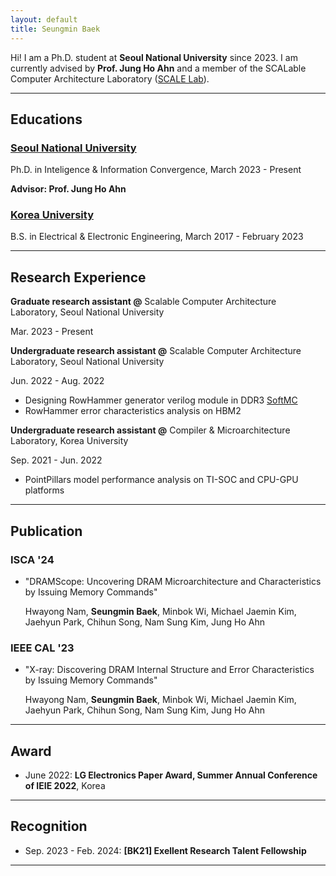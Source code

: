 ```yaml
---
layout: default
title: Seungmin Baek
---
```


Hi! I am a Ph.D. student at **Seoul National University** since 2023. I am currently advised by **Prof. Jung Ho Ahn** and a member of the SCALable Computer Architecture Laboratory ([SCALE Lab]).

[SCALE Lab]: https://scale.snu.ac.kr/

---

## Educations
### <u>Seoul National University</u>

Ph.D. in Inteligence & Information Convergence, March 2023 - Present

**Advisor: Prof. Jung Ho Ahn**

### <u>Korea University</u>

B.S. in Electrical & Electronic Engineering, March 2017 - February 2023

---

## Research Experience

**Graduate research assistant @** Scalable Computer Architecture Laboratory, Seoul National University

Mar. 2023 - Present

**Undergraduate research assistant @** Scalable Computer Architecture Laboratory, Seoul National University

Jun. 2022 - Aug. 2022

- Designing RowHammer generator verilog module in DDR3 [SoftMC]
- RowHammer error characteristics analysis on HBM2

**Undergraduate research assistant @** Compiler & Microarchitecture Laboratory, Korea University

Sep. 2021 - Jun. 2022

- PointPillars model performance analysis on TI-SOC and CPU-GPU platforms

[SoftMC]: https://github.com/CMU-SAFARI/SoftMC

---

## Publication

### ISCA '24
- \"DRAMScope: Uncovering DRAM Microarchitecture and Characteristics by Issuing Memory Commands\"
  
  Hwayong Nam, **Seungmin Baek**, Minbok Wi, Michael Jaemin Kim, Jaehyun Park, Chihun Song, Nam Sung Kim, Jung Ho Ahn

### IEEE CAL '23
- \"X-ray: Discovering DRAM Internal Structure and Error Characteristics by Issuing Memory Commands\"
  
  Hwayong Nam, **Seungmin Baek**, Minbok Wi, Michael Jaemin Kim, Jaehyun Park, Chihun Song, Nam Sung Kim, Jung Ho Ahn

---

## Award
- June 2022: **LG Electronics Paper Award, Summer Annual Conference of IEIE 2022**, Korea

---

## Recognition
- Sep. 2023 - Feb. 2024: **\[BK21\] Exellent Research Talent Fellowship**

___

